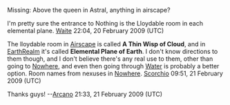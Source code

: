 Missing: Above the queen in Astral, anything in airscape?

I'm pretty sure the entrance to Nothing is the Lloydable room in each
elemental plane. [Waite](User:Waite.md "wikilink") 22:04, 20 February
2009 (UTC)

The lloydable room in [Airscape](:Category:Airscape.md "wikilink") is
called **A Thin Wisp of Cloud**, and in
[EarthRealm](:Category:World_Of_Stone.md "wikilink") it's called
**Elemental Plane of Earth**. I don't know directions to them though,
and I don't believe there's any real use to them, other than going to
[Nowhere](:Category:Nowhere.md "wikilink"), and even then going through
[Water](:Category:Plane_Of_Water.md "wikilink") is probably a better
option. Room names from nexuses in
[Nowhere](:Category:Nowhere.md "wikilink").
[Scorchio](User:Scorchio.md "wikilink") 09:51, 21 February 2009 (UTC)

Thanks guys! --[Arcano](User:Arcano.md "wikilink") 21:33, 21 February
2009 (UTC)
